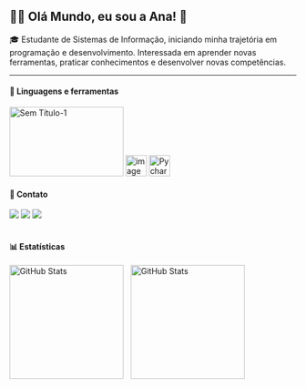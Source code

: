 <h2>👩‍💻 Olá Mundo, eu sou a Ana! 👋</h2>
<p>
 🎓 Estudante de Sistemas de Informação, iniciando minha trajetória em programação e desenvolvimento. Interessada em aprender novas ferramentas, praticar conhecimentos e desenvolver novas competências.
</p>

---
<h4>🤖 Linguagens e ferramentas</h4>
    <img width="200" height="122" alt="Sem Título-1" src="https://github.com/user-attachments/assets/fb5715ee-a946-4104-887e-3eead99f8e5c" />
    <img width="37" height="v" alt="image" src="https://github.com/user-attachments/assets/dd0b4a15-43a2-46f7-9dff-1b9bb203ffe6" />
    <img width="37" height="37" alt="Pycharm--Streamline-Svg-Logos (1)" src="https://github.com/user-attachments/assets/664c8b5d-9e65-4976-929d-e58e24f3496f" />
<br>

<h4>📱 Contato</h4>
    <a href="https://instagram.com/naclara_e" target="_blank"><img src="https://img.shields.io/badge/-Instagram-%23E4405F?style=for-the-badge&logo=instagram&logoColor=white" target="_blank"></a> 
    <a href="https://www.linkedin.com/in/ana-clara-rocha-02a843275" target="_blank"><img src="https://img.shields.io/badge/-LinkedIn-%230077B5?style=for-the-badge&logo=linkedin&logoColor=white" target="_blank"></a> 
    <a href="mailto:anaclarachagnon89@gmail.com"><img src="https://img.shields.io/badge/-Gmail-%23333?style=for-the-badge&logo=gmail&logoColor=white" target="_blank"></a> 
<br>
<br>
<h4>📊 Estatísticas</h4>

<p>
  <img 
    align="left" 
    alt="GitHub Stats" 
    height="200" 
    style="padding-right: 10px;" 
    src="https://github-readme-stats.vercel.app/api?username=clarachagnon&show_icons=true&theme=tokyonight&include_all_commits=true&locale=pt-br" 
  />
<img 
      align="left" 
      alt="GitHub Stats" 
      height="200" 
      src="https://github-readme-stats.vercel.app/api/top-langs/?username=chagnonclara&theme=tokyonight&layout=compact&custom_title=Tecnologias&langs_count=9" 
  />
</p>

